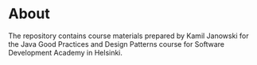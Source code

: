 # About

The repository contains course materials prepared by Kamil Janowski for the Java Good Practices and Design Patterns course
for Software Development Academy in Helsinki.